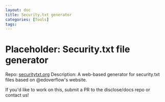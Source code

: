```yaml
---
layout: doc
title: Security.txt generator
categories: [Tools]
tags: 
---
```

# Placeholder: Security.txt file generator
Repo: [securitytxt.org](https://github.com/securitytxt/securitytxt.org)
Description: A web-based generator for security.txt files based on @edoverflow's website.

If you'd like to work on this, submit a PR to the disclose/docs repo or contact us!